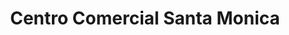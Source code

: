 ---
title: "Centro Comercial Santa Monica"
url: /tegucigalpa/centro-comercial-santa-monica/
shop: centro comercial
---